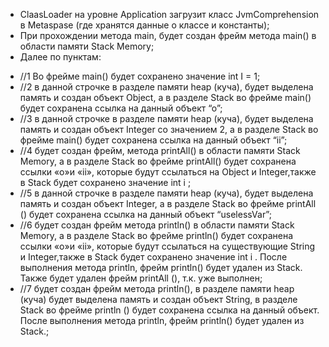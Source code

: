 -	ClaasLoader на уровне Application загрузит класс JvmComprehension  в Metaspase (где хранятся данные о классе и константы);
-	При прохождении  метода main, будет создан фрейм  метода main() в области памяти Stack Memory;
-	Далее  по пунктам:
+	//1 Во фрейме main() будет сохранено значение int I =  1;
+	//2 в данной строчке в разделе памяти heap (куча), будет выделена память и создан объект Object, а в разделе Stack во фрейме main() будет сохранена ссылка на данный объект “о”;
+	//3  в данной строчке в разделе памяти heap (куча), будет выделена память и создан объект Integer со значением 2, а в разделе Stack во фрейме main() будет сохранена ссылка на данный объект “ii”;
+	//4 будет создан фрейм,  метода printAll() в области памяти Stack Memory, а в разделе Stack во фрейме printAll()  будет сохранена ссылки «о»и «ii», которые будут ссылаться на Object и Integer,также в Stack будет сохранено значение int i ;
+	//5 в данной строчке в разделе памяти heap (куча), будет выделена память и создан объект Integer, а в разделе Stack во фрейме printAll () будет сохранена ссылка на данный объект “uselessVar”;
+	//6  будет создан фрейм  метода println() в области памяти Stack Memory, а в разделе Stack во фрейме println()  будет сохранена ссылки «о»и «ii», которые будут ссылаться на существующие String и Integer,также в Stack будет сохранено значение int i . После выполнения метода println, фрейм println()  будет удален из Stack. Также будет удален фрейм printAll (), т.к. уже выполнен; 
+	//7 будет создан фрейм  метода println(), в разделе памяти heap (куча) будет выделена память и создан объект String, в разделе Stack во фрейме println () будет сохранена ссылка на данный объект.  После выполнения метода println, фрейм println()  будет удален из Stack.;






